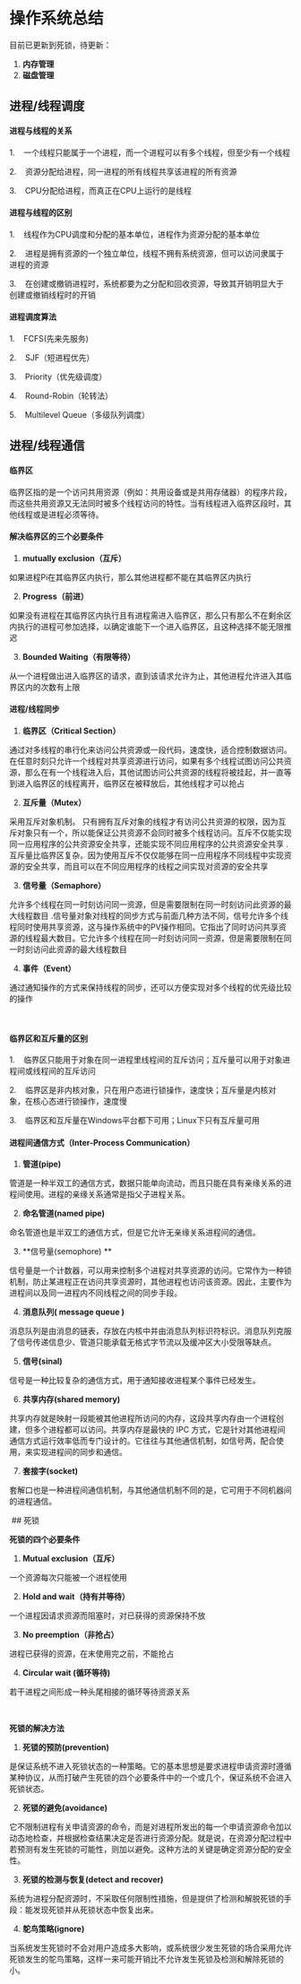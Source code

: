 # 操作系统总结

目前已更新到死锁，待更新：

1. **内存管理**
2. **磁盘管理**

## 进程/线程调度

#### 进程与线程的关系

1.    一个线程只能属于一个进程，而一个进程可以有多个线程，但至少有一个线程


2.    资源分配给进程，同一进程的所有线程共享该进程的所有资源


3.    CPU分配给进程，而真正在CPU上运行的是线程





#### 进程与线程的区别

1.    线程作为CPU调度和分配的基本单位，进程作为资源分配的基本单位


2.    进程是拥有资源的一个独立单位，线程不拥有系统资源，但可以访问隶属于进程的资源


3.    在创建或撤销进程时，系统都要为之分配和回收资源，导致其开销明显大于创建或撤销线程时的开销





#### 进程调度算法

1.    FCFS(先来先服务)


2.    SJF（短进程优先）


3.    Priority（优先级调度）


4.    Round-Robin（轮转法）


5.    Multilevel Queue（多级队列调度）


## 进程/线程通信


#### 临界区

临界区指的是一个访问共用资源（例如：共用设备或是共用存储器）的程序片段，而这些共用资源又无法同时被多个线程访问的特性。当有线程进入临界区段时，其他线程或是进程必须等待。



#### 解决临界区的三个必要条件

1. **mutually exclusion（互斥）**

如果进程Pi在其临界区内执行，那么其他进程都不能在其临界区内执行

2. **Progress（前进）**

如果没有进程在其临界区内执行且有进程需进入临界区，那么只有那么不在剩余区内执行的进程可参加选择，以确定谁能下一个进入临界区，且这种选择不能无限推迟

3. **Bounded Waiting（有限等待）**

从一个进程做出进入临界区的请求，直到该请求允许为止，其他进程允许进入其临界区内的次数有上限



#### 进程/线程同步

1. **临界区（Critical Section）**

通过对多线程的串行化来访问公共资源或一段代码，速度快，适合控制数据访问。在任意时刻只允许一个线程对共享资源进行访问，如果有多个线程试图访问公共资源，那么在有一个线程进入后，其他试图访问公共资源的线程将被挂起，并一直等到进入临界区的线程离开，临界区在被释放后，其他线程才可以抢占

2. **互斥量（Mutex）**

采用互斥对象机制。 只有拥有互斥对象的线程才有访问公共资源的权限，因为互斥对象只有一个，所以能保证公共资源不会同时被多个线程访问。互斥不仅能实现同一应用程序的公共资源安全共享，还能实现不同应用程序的公共资源安全共享 .互斥量比临界区复杂。因为使用互斥不仅仅能够在同一应用程序不同线程中实现资源的安全共享，而且可以在不同应用程序的线程之间实现对资源的安全共享

3. **信号量（Semaphore）**

允许多个线程在同一时刻访问同一资源，但是需要限制在同一时刻访问此资源的最大线程数目 .信号量对象对线程的同步方式与前面几种方法不同，信号允许多个线程同时使用共享资源，这与操作系统中的PV操作相同。它指出了同时访问共享资源的线程最大数目。它允许多个线程在同一时刻访问同一资源，但是需要限制在同一时刻访问此资源的最大线程数目

4. **事件（Event）**

通过通知操作的方式来保持线程的同步，还可以方便实现对多个线程的优先级比较的操作

 

#### 临界区和互斥量的区别

1.    临界区只能用于对象在同一进程里线程间的互斥访问；互斥量可以用于对象进程间或线程间的互斥访问


2.    临界区是非内核对象，只在用户态进行锁操作，速度快；互斥量是内核对象，在核心态进行锁操作，速度慢


3.    临界区和互斥量在Windows平台都下可用；Linux下只有互斥量可用





#### 进程间通信方式（Inter-Process Communication）

1. **管道(pipe)**

管道是一种半双工的通信方式，数据只能单向流动，而且只能在具有亲缘关系的进程间使用。进程的亲缘关系通常是指父子进程关系。

2. **命名管道(named pipe)**

命名管道也是半双工的通信方式，但是它允许无亲缘关系进程间的通信。

3. **信号量(semophore) **

信号量是一个计数器，可以用来控制多个进程对共享资源的访问。它常作为一种锁机制，防止某进程正在访问共享资源时，其他进程也访问该资源。因此，主要作为进程间以及同一进程内不同线程之间的同步手段。

4. **消息队列( message queue )**

消息队列是由消息的链表，存放在内核中并由消息队列标识符标识。消息队列克服了信号传递信息少、管道只能承载无格式字节流以及缓冲区大小受限等缺点。

5. **信号(sinal)**

信号是一种比较复杂的通信方式，用于通知接收进程某个事件已经发生。

6. **共享内存(shared memory)**

共享内存就是映射一段能被其他进程所访问的内存，这段共享内存由一个进程创建，但多个进程都可以访问。共享内存是最快的 IPC 方式，它是针对其他进程间通信方式运行效率低而专门设计的。它往往与其他通信机制，如信号两，配合使用，来实现进程间的同步和通信。

7. **套接字(socket)**

套解口也是一种进程间通信机制，与其他通信机制不同的是，它可用于不同机器间的进程通信。

 ## 死锁

**死锁的四个必要条件**

1. **Mutual exclusion（互斥）**

一个资源每次只能被一个进程使用

2. **Hold and wait（持有并等待）**

一个进程因请求资源而阻塞时，对已获得的资源保持不放

3. **No preemption（非抢占）**

进程已获得的资源，在末使用完之前，不能抢占

4. **Circular wait (循环等待)**

若干进程之间形成一种头尾相接的循环等待资源关系

 

**死锁的解决方法**

1. **死锁的预防(prevention)**

是保证系统不进入死锁状态的一种策略。它的基本思想是要求进程申请资源时遵循某种协议，从而打破产生死锁的四个必要条件中的一个或几个，保证系统不会进入死锁状态。

2. **死锁的避免(avoidance)**

它不限制进程有关申请资源的命令，而是对进程所发出的每一个申请资源命令加以动态地检查，并根据检查结果决定是否进行资源分配。就是说，在资源分配过程中若预测有发生死锁的可能性，则加以避免。这种方法的关键是确定资源分配的安全性。

3. **死锁的检测与恢复(detect and recover)**

系统为进程分配资源时，不采取任何限制性措施，但是提供了检测和解脱死锁的手段：能发现死锁并从死锁状态中恢复出来。

4. **鸵鸟策略(ignore)**

当系统发生死锁时不会对用户造成多大影响，或系统很少发生死锁的场合采用允许死锁发生的鸵鸟策略，这样一来可能开销比不允许发生死锁及检测和解除死锁的小。